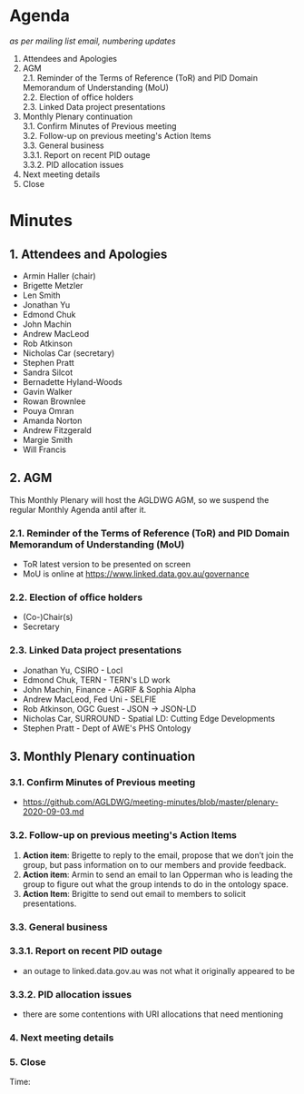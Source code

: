 # Agenda
*as per mailing list email, numbering updates*

1. Attendees and Apologies  
2. AGM  
2.1. Reminder of the Terms of Reference (ToR) and PID Domain Memorandum of Understanding (MoU)  
2.2. Election of office holders  
2.3. Linked Data project presentations  
3. Monthly Plenary continuation  
3.1. Confirm Minutes of Previous meeting  
3.2. Follow-up on previous meeting's Action Items  
3.3. General business  
3.3.1. Report on recent PID outage  
3.3.2. PID allocation issues  
4. Next meeting details  
5. Close  


# Minutes

## 1. Attendees and Apologies
  - Armin Haller (chair)
  - Brigette Metzler
  - Len Smith
  - Jonathan Yu
  - Edmond Chuk
  - John Machin
  - Andrew MacLeod
  - Rob Atkinson 
  - Nicholas Car (secretary)
  - Stephen Pratt
  - Sandra Silcot
  - Bernadette Hyland-Woods
  - Gavin Walker
  - Rowan Brownlee
  - Pouya Omran
  - Amanda Norton
  - Andrew Fitzgerald
  - Margie Smith
  - Will Francis
  

## 2. AGM
This Monthly Plenary will host the AGLDWG AGM, so we suspend the regular Monthly Agenda antil after it.

### 2.1. Reminder of the Terms of Reference (ToR) and PID Domain Memorandum of Understanding (MoU)
  - ToR latest version to be presented on screen
  - MoU is online at https://www.linked.data.gov.au/governance

### 2.2. Election of office holders
  - (Co-)Chair(s)
  - Secretary

### 2.3. Linked Data project presentations
  - Jonathan Yu, CSIRO - LocI
  - Edmond Chuk, TERN - TERN's LD work
  - John Machin, Finance - AGRIF & Sophia Alpha
  - Andrew MacLeod, Fed Uni - SELFIE
  - Rob Atkinson, OGC Guest - JSON -> JSON-LD
  - Nicholas Car, SURROUND - Spatial LD: Cutting Edge Developments
  - Stephen Pratt - Dept of AWE's PHS Ontology

## 3. Monthly Plenary continuation

### 3.1. Confirm Minutes of Previous meeting
  - https://github.com/AGLDWG/meeting-minutes/blob/master/plenary-2020-09-03.md

### 3.2. Follow-up on previous meeting's Action Items
1. **Action item**: Brigette to reply to the email, propose that we don’t join the group, but pass information on to our members and provide feedback.
2. **Action item**: Armin to send an email to Ian Opperman who is leading the group to figure out what the group intends to do in the ontology space.
3. **Action Item**: Brigitte to send out email to members to solicit presentations.

### 3.3. General business
### 3.3.1. Report on recent PID outage
  - an outage to linked.data.gov.au was not what it originally appeared to be
### 3.3.2. PID allocation issues
  - there are some contentions with URI allocations that need mentioning

### 4. Next meeting details

### 5. Close
Time: 
